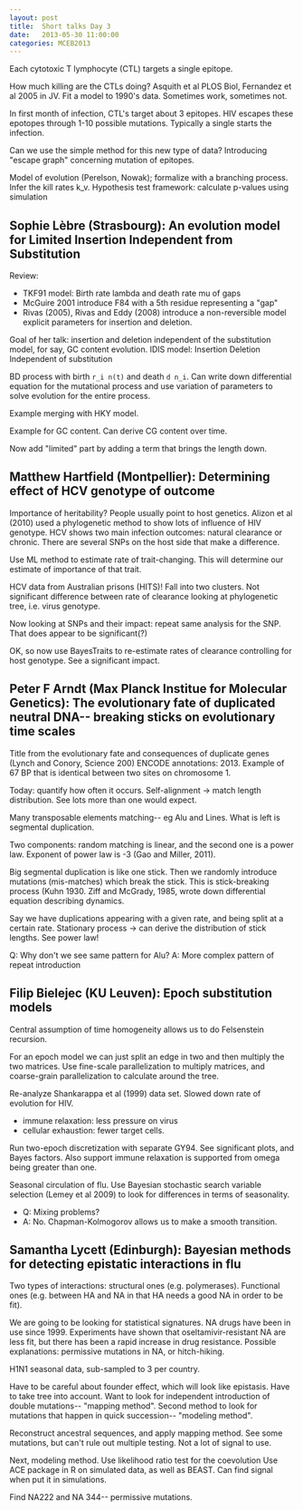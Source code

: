 ```yaml
---
layout: post
title:  Short talks Day 3
date:   2013-05-30 11:00:00
categories: MCEB2013
---
```


Each cytotoxic T lymphocyte (CTL) targets a single epitope.

How much killing are the CTLs doing?
Asquith et al PLOS Biol, Fernandez et al 2005 in JV.
Fit a model to 1990's data. Sometimes work, sometimes not.

In first month of infection, CTL's target about 3 epitopes.
HIV escapes these epotopes through 1-10 possible mutations.
Typically a single starts the infection.

Can we use the simple method for this new type of data?
Introducing "escape graph" concerning mutation of epitopes.

Model of evolution (Perelson, Nowak); formalize with a branching process.
Infer the kill rates k_v.
Hypothesis test framework: calculate p-values using simulation


## Sophie Lèbre (Strasbourg): An evolution model for Limited Insertion Independent from Substitution

Review:
* TKF91 model: Birth rate lambda and death rate mu of gaps
* McGuire 2001 introduce F84 with a 5th residue representing a "gap"
* Rivas (2005), Rivas and Eddy (2008) introduce a non-reversible model
explicit parameters for insertion and deletion.

Goal of her talk: insertion and deletion independent of the substitution model, for say, GC content evolution.
IDIS model: Insertion Deletion Independent of substitution

BD process with birth `r_i n(t)` and death `d n_i`.
Can write down differential equation for the mutational process and use variation of parameters to solve evolution for the entire process.

Example merging with HKY model.

Example for GC content. Can derive CG content over time.

Now add "limited" part by adding a term that brings the length down.

## Matthew Hartfield (Montpellier): Determining effect of HCV genotype of outcome

Importance of heritability?
People usually point to host genetics.
Alizon et al (2010) used a phylogenetic method to show lots of influence of HIV genotype.
HCV shows two main infection outcomes: natural clearance or chronic.
There are several SNPs on the host side that make a difference.

Use ML method to estimate rate of trait-changing.
This will determine our estimate of importance of that trait.

HCV data from Australian prisons (HITS)!
Fall into two clusters.
Not significant difference between rate of clearance looking at phylogenetic tree, i.e. virus genotype.

Now looking at SNPs and their impact: repeat same analysis for the SNP.
That does appear to be significant(?)

OK, so now use BayesTraits to re-estimate rates of clearance controlling for host genotype.
See a significant impact.

## Peter F Arndt (Max Planck Institue for Molecular Genetics): The evolutionary fate of duplicated neutral DNA-- breaking sticks on evolutionary time scales

Title from the evolutionary fate and consequences of duplicate genes (Lynch and Conory, Science 200)
ENCODE annotations: 2013.
Example of 67 BP that is identical between two sites on chromosome 1.

Today: quantify how often it occurs.
Self-alignment -> match length distribution.
See lots more than one would expect.

Many transposable elements matching-- eg Alu and Lines.
What is left is segmental duplication.

Two components: random matching is linear, and the second one is a power law.
Exponent of power law is -3 (Gao and Miller, 2011).

Big segmental duplication is like one stick.
Then we randomly introduce mutations (mis-matches) which break the stick.
This is stick-breaking process (Kuhn 1930.
Ziff and McGrady, 1985, wrote down differential equation describing dynamics.

Say we have duplications appearing with a given rate, and being split at a certain rate.
Stationary process -> can derive the distribution of stick lengths.
See power law!

Q: Why don't we see same pattern for Alu?
A: More complex pattern of repeat introduction


## Filip Bielejec (KU Leuven): Epoch substitution models

Central assumption of time homogeneity allows us to do Felsenstein recursion.

For an epoch model we can just split an edge in two and then multiply the two matrices.
Use fine-scale parallelization to multiply matrices, and coarse-grain parallelization to calculate around the tree.

Re-analyze Shankarappa et al (1999) data set.
Slowed down rate of evolution for HIV.

* immune relaxation: less pressure on virus
* cellular exhaustion: fewer target cells.

Run two-epoch discretization with separate GY94.
See significant plots, and Bayes factors.
Also support immune relaxation is supported from omega being greater than one.

Seasonal circulation of flu.
Use Bayesian stochastic search variable selection (Lemey et al 2009) to look for differences in terms of seasonality.

* Q: Mixing problems?
* A: No. Chapman-Kolmogorov allows us to make a smooth transition.


## Samantha Lycett (Edinburgh): Bayesian methods for detecting epistatic interactions in flu

Two types of interactions: structural ones (e.g. polymerases). Functional ones (e.g. between HA and NA in that HA needs a good NA in order to be fit).

We are going to be looking for statistical signatures.
NA drugs have been in use since 1999.
Experiments have shown that oseltamivir-resistant NA are less fit, but there has been a rapid increase in drug resistance.
Possible explanations: permissive mutations in NA, or hitch-hiking.

H1N1 seasonal data, sub-sampled to 3 per country.

Have to be careful about founder effect, which will look like epistasis.
Have to take tree into account.
Want to look for independent introduction of double mutations-- "mapping method".
Second method to look for mutations that happen in quick succession-- "modeling method".

Reconstruct ancestral sequences, and apply mapping method.
See some mutations, but can't rule out multiple testing.
Not a lot of signal to use.

Next, modeling method.
Use likelihood ratio test for the coevolution
Use ACE package in R on simulated data, as well as BEAST.
Can find signal when put it in simulations.

Find NA222 and NA 344-- permissive mutations.

